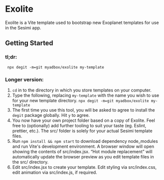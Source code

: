 # Exolite

Exolite is a Vite template used to bootstrap new Exoplanet templates for use in the Sesimi app.

## Getting Started

### tl;dr:

```
 npx degit -m=git myadbox/exolite my-template
```

### Longer version:

1. `cd` in to the directory in which you store templates on your computer.
2. Type the following, replacing `my-template` with the name you wish to use for your new template directory. `npx degit -m=git myadbox/exolite my-template`
3. The first time you use this tool, you will be asked to agree to install the `degit` package globally. Hit `y` to agree.
4. You now have your own project folder based on a copy of Exolite. Feel free to (optionally) add further tooling to suit your taste (eg. Eslint, prettier, etc.). The src/ folder is solely for your actual Sesimi template files.
5. Run `npm install && npm start` to download dependency node_modules and run Vite's development environment. A browser window will open showing the contents of src/index.jsx. “Hot module replacement” will automatically update the browser preview as you edit template files in the src/ directory.
6. Edit src/index.jsx to create your template. Edit styling via src/index.css, edit animation via src/index.js, if required.
